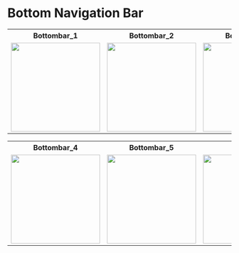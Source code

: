 # Bottom Navigation Bar

<table align="center">
  <tr>
    <th>Bottombar_1</th>
    <th>Bottombar_2</th>
    <th>Bottombar_3</th>
  </tr>
  <tr>
    <td><img src="https://github.com/user-attachments/assets/9b079d21-2247-4243-8776-417029383845" width="200"></td>
    <td><img src="https://github.com/user-attachments/assets/a09d55d6-6651-4b65-8347-f8200d737636" width="200"></td>
     <td><img src="https://github.com/user-attachments/assets/eda9769c-a429-4283-983d-7ebf57c34f43" width="200"></td>
  </tr>
</table>
<table align="center">
  <tr>
    <th>Bottombar_4</th>
      <th>Bottombar_5</th>
     </tr>
    <tr>

<td><img src="https://github.com/user-attachments/assets/18128cac-66af-448e-9775-ba247b1caf74" width="200"></td>
<td><img src="https://github.com/user-attachments/assets/e76ee6f5-d4ad-42b3-adb7-0cb550eb3f0c" width="200"></td>
<td><img src="https://github.com/user-attachments/assets/a2b40f83-fc51-43ec-94e6-edc641bc332b" width="200"></td>
  </tr>
</table>


